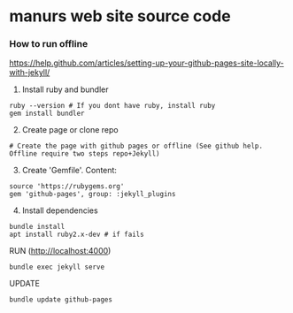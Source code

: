 # manurs web site source code

### How to run offline
https://help.github.com/articles/setting-up-your-github-pages-site-locally-with-jekyll/

1. Install ruby and bundler
```
ruby --version # If you dont have ruby, install ruby
gem install bundler
```
2. Create page or clone repo
```
# Create the page with github pages or offline (See github help. Offline require two steps repo+Jekyll)
```
3. Create 'Gemfile'. Content:
```
source 'https://rubygems.org'
gem 'github-pages', group: :jekyll_plugins
```
4. Install dependencies
```
bundle install
apt install ruby2.x-dev # if fails
```
RUN (<http://localhost:4000>)
```
bundle exec jekyll serve
```
UPDATE
```
bundle update github-pages
```
